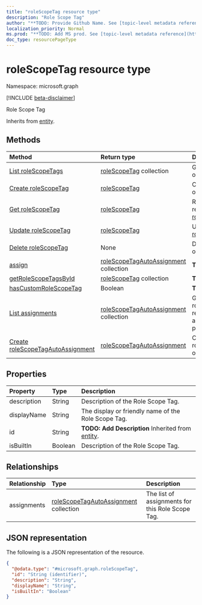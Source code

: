 ```yaml
---
title: "roleScopeTag resource type"
description: "Role Scope Tag"
author: "**TODO: Provide Github Name. See [topic-level metadata reference](https://msgo.azurewebsites.net/add/document/guidelines/metadata.html#topic-level-metadata)**"
localization_priority: Normal
ms.prod: "**TODO: Add MS prod. See [topic-level metadata reference](https://msgo.azurewebsites.net/add/document/guidelines/metadata.html#topic-level-metadata)**"
doc_type: resourcePageType
---
```


# roleScopeTag resource type

Namespace: microsoft.graph

[!INCLUDE [beta-disclaimer](../../includes/beta-disclaimer.md)]

Role Scope Tag


Inherits from [entity](../resources/entity.md).

## Methods
|Method|Return type|Description|
|:---|:---|:---|
|[List roleScopeTags](../api/rolescopetag-list.md)|[roleScopeTag](../resources/rolescopetag.md) collection|Get a list of the [roleScopeTag](../resources/rolescopetag.md) objects and their properties.|
|[Create roleScopeTag](../api/rolescopetag-create.md)|[roleScopeTag](../resources/rolescopetag.md)|Create a new [roleScopeTag](../resources/rolescopetag.md) object.|
|[Get roleScopeTag](../api/rolescopetag-get.md)|[roleScopeTag](../resources/rolescopetag.md)|Read the properties and relationships of a [roleScopeTag](../resources/rolescopetag.md) object.|
|[Update roleScopeTag](../api/rolescopetag-update.md)|[roleScopeTag](../resources/rolescopetag.md)|Update the properties of a [roleScopeTag](../resources/rolescopetag.md) object.|
|[Delete roleScopeTag](../api/rolescopetag-delete.md)|None|Deletes a [roleScopeTag](../resources/rolescopetag.md) object.|
|[assign](../api/rolescopetag-assign.md)|[roleScopeTagAutoAssignment](../resources/rolescopetagautoassignment.md) collection|**TODO: Add Description**|
|[getRoleScopeTagsById](../api/rolescopetag-getrolescopetagsbyid.md)|[roleScopeTag](../resources/rolescopetag.md) collection|**TODO: Add Description**|
|[hasCustomRoleScopeTag](../api/rolescopetag-hascustomrolescopetag.md)|Boolean|**TODO: Add Description**|
|[List assignments](../api/rolescopetag-list-assignments.md)|[roleScopeTagAutoAssignment](../resources/rolescopetagautoassignment.md) collection|Get the roleScopeTagAutoAssignment resources from the assignments navigation property.|
|[Create roleScopeTagAutoAssignment](../api/rolescopetag-post-assignments.md)|[roleScopeTagAutoAssignment](../resources/rolescopetagautoassignment.md)|Create a new roleScopeTagAutoAssignment object.|

## Properties
|Property|Type|Description|
|:---|:---|:---|
|description|String|Description of the Role Scope Tag.|
|displayName|String|The display or friendly name of the Role Scope Tag.|
|id|String|**TODO: Add Description** Inherited from [entity](../resources/entity.md).|
|isBuiltIn|Boolean|Description of the Role Scope Tag.|

## Relationships
|Relationship|Type|Description|
|:---|:---|:---|
|assignments|[roleScopeTagAutoAssignment](../resources/rolescopetagautoassignment.md) collection|The list of assignments for this Role Scope Tag.|

## JSON representation
The following is a JSON representation of the resource.
<!-- {
  "blockType": "resource",
  "keyProperty": "id",
  "@odata.type": "microsoft.graph.roleScopeTag",
  "baseType": "microsoft.graph.entity",
  "openType": false
}
-->
``` json
{
  "@odata.type": "#microsoft.graph.roleScopeTag",
  "id": "String (identifier)",
  "description": "String",
  "displayName": "String",
  "isBuiltIn": "Boolean"
}
```

